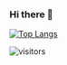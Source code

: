 ### Hi there 👋

<!--
**iopenet/iopenet** is a ✨ _special_ ✨ repository because its `README.md` (this file) appears on your GitHub profile.

Here are some ideas to get you started:

- 🔭 I’m currently working on ...
- 🌱 I’m currently learning ...
- 👯 I’m looking to collaborate on ...
- 🤔 I’m looking for help with ...
- 💬 Ask me about ...
- 📫 How to reach me: ...
- 😄 Pronouns: ...
- ⚡ Fun fact: ...
-->

[![Top Langs](https://github-readme-stats.vercel.app/api/top-langs/?username=iopenet&theme=gruvbox&show_icons=true)](https://github.com/iopenet/iopenet)

![visitors](https://visitor-badge.laobi.icu/badge?page_id=iopenet.visitor-badge&left_color=#212527&right_color=#1f6feb)
